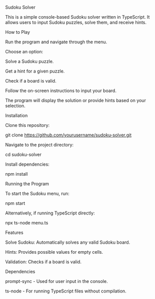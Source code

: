 Sudoku Solver

This is a simple console-based Sudoku solver written in TypeScript. It allows users to input Sudoku puzzles, solve them, and receive hints.

How to Play

Run the program and navigate through the menu.

Choose an option:

Solve a Sudoku puzzle.

Get a hint for a given puzzle.

Check if a board is valid.

Follow the on-screen instructions to input your board.

The program will display the solution or provide hints based on your selection.

Installation

Clone this repository:

git clone https://github.com/yourusername/sudoku-solver.git

Navigate to the project directory:

cd sudoku-solver

Install dependencies:

npm install

Running the Program

To start the Sudoku menu, run:

npm start

Alternatively, if running TypeScript directly:

npx ts-node menu.ts

Features

Solve Sudoku: Automatically solves any valid Sudoku board.

Hints: Provides possible values for empty cells.

Validation: Checks if a board is valid.

Dependencies

prompt-sync - Used for user input in the console.

ts-node - For running TypeScript files without compilation.


